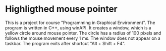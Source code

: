 # Highligthed mouse pointer
This is a project for course "Programming in Graphical Environment". The program is written in C++, using winAPI. It creates a window, which is a yellow circle around mouse pointer. The circle has a radius of 100 pixels and follows the mouse movement every 1 ms. The window does not appear on a taskbar. The program exits after shortcut "Alt + Shift + F4".
